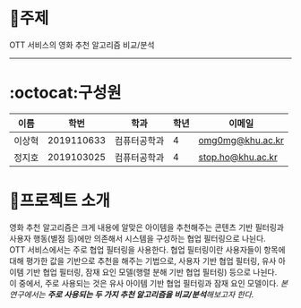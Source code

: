 # :rocket:주제
OTT 서비스의 영화 추천 알고리즘 비교/분석  

---

# :octocat:구성원

이름 | 학번 |  학과 | 학년 | 이메일
------------ | ------------- | ------------- | ------------- | -------------  
이상혁 | 2019110633 | 컴퓨터공학과 | 4 | omg0mg@khu.ac.kr
정지호 | 2019103025 | 컴퓨터공학과 | 4 | stop.ho@khu.ac.kr

# :metal:프로젝트 소개

영화 추천 알고리즘은 크게 내용에 알맞은 아이템을 추천해주는 콘텐츠 기반 필터링과 사용자 행동(별점 등)에만 의존해서 시스템을 구성하는 협업 필터링으로 나뉜다.  
OTT 서비스에서는 주로 협업 필터링을 사용한다. 협업 필터링이란 사용자들이 항목에 대해 평가한 값을 기반으로 추천을 해주는 기법으로, 사용자 기반 협업 필터링, 유사 아이템 기반 협업 필터링, 잠재 요인 모델(행렬 분해 기반 협업 필터링) 등으로 나뉜다.  
이 중에서, 주로 사용되는 것은 유사 아이템 기반 협업 필터링과 잠재 요인 모델이다. *본 연구에서는 **주로 사용되는 두 가지 추천 알고리즘을 비교/분석**해보고자 한다.*  